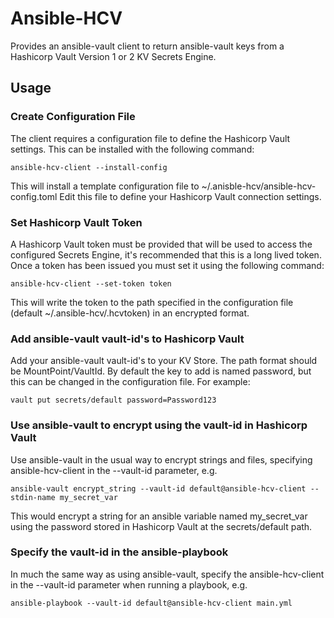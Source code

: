 # Ansible-HCV

Provides an ansible-vault client to return ansible-vault keys from a Hashicorp Vault Version 1 or 2 KV Secrets Engine.

## Usage

### Create Configuration File
The client requires a configuration file to define the Hashicorp Vault settings. This can be installed with the following command:

```shell
ansible-hcv-client --install-config
```

This will install a template configuration file to ~/.anisble-hcv/ansible-hcv-config.toml
Edit this file to define your Hashicorp Vault connection settings.

### Set Hashicorp Vault Token
A Hashicorp Vault token must be provided that will be used to access the configured Secrets Engine, it's recommended that this is a long lived token.
Once a token has been issued you must set it using the following command:

```shell
ansible-hcv-client --set-token token
```

This will write the token to the path specified in the configuration file (default ~/.ansible-hcv/.hcvtoken) in an encrypted format.

### Add ansible-vault vault-id's to Hashicorp Vault
Add your ansible-vault vault-id's to your KV Store. The path format should be MountPoint/VaultId. By default the key to add is named password, but this can be changed in the configuration file. For example:

```shell
vault put secrets/default password=Password123
```

### Use ansible-vault to encrypt using the vault-id in Hashicorp Vault
Use ansible-vault in the usual way to encrypt strings and files, specifying ansible-hcv-client in the --vault-id parameter, e.g.

```shell
ansible-vault encrypt_string --vault-id default@ansible-hcv-client --stdin-name my_secret_var
```

This would encrypt a string for an ansible variable named my_secret_var using the password stored in Hashicorp Vault at the secrets/default path.

### Specify the vault-id in the ansible-playbook
In much the same way as using ansible-vault, specify the ansible-hcv-client in the --vault-id parameter when running a playbook, e.g.

```shell
ansible-playbook --vault-id default@ansible-hcv-client main.yml
```
